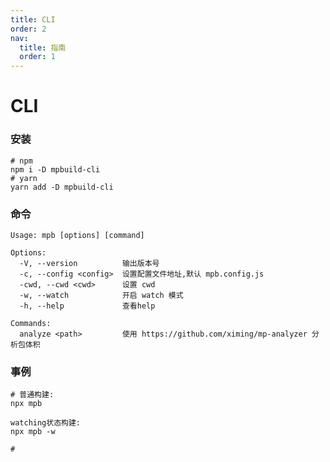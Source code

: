 ```yaml
---
title: CLI
order: 2
nav:
  title: 指南
  order: 1
---
```


# CLI

### 安装

```shell
# npm
npm i -D mpbuild-cli
# yarn
yarn add -D mpbuild-cli
```

### 命令

```shell
Usage: mpb [options] [command]

Options:
  -V, --version          输出版本号
  -c, --config <config>  设置配置文件地址,默认 mpb.config.js
  -cwd, --cwd <cwd>      设置 cwd
  -w, --watch            开启 watch 模式
  -h, --help             查看help

Commands:
  analyze <path>         使用 https://github.com/ximing/mp-analyzer 分析包体积
```

### 事例

```shell
# 普通构建:
npx mpb

watching状态构建:
npx mpb -w

#
```
